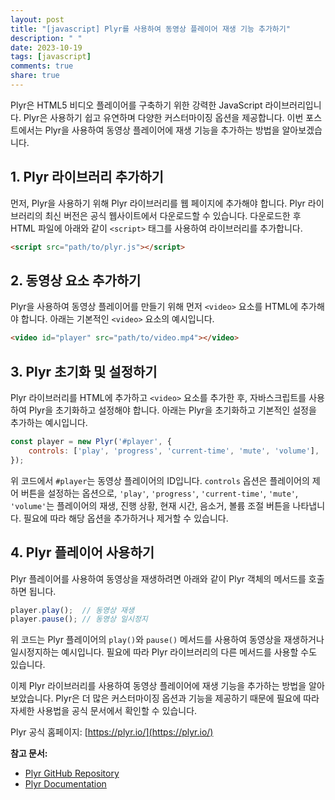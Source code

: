```yaml
---
layout: post
title: "[javascript] Plyr를 사용하여 동영상 플레이어 재생 기능 추가하기"
description: " "
date: 2023-10-19
tags: [javascript]
comments: true
share: true
---
```


Plyr은 HTML5 비디오 플레이어를 구축하기 위한 강력한 JavaScript 라이브러리입니다. Plyr은 사용하기 쉽고 유연하며 다양한 커스터마이징 옵션을 제공합니다. 이번 포스트에서는 Plyr을 사용하여 동영상 플레이어에 재생 기능을 추가하는 방법을 알아보겠습니다.

## 1. Plyr 라이브러리 추가하기

먼저, Plyr을 사용하기 위해 Plyr 라이브러리를 웹 페이지에 추가해야 합니다. Plyr 라이브러리의 최신 버전은 공식 웹사이트에서 다운로드할 수 있습니다. 다운로드한 후 HTML 파일에 아래와 같이 `<script>` 태그를 사용하여 라이브러리를 추가합니다.

```html
<script src="path/to/plyr.js"></script>
```

## 2. 동영상 요소 추가하기

Plyr을 사용하여 동영상 플레이어를 만들기 위해 먼저 `<video>` 요소를 HTML에 추가해야 합니다. 아래는 기본적인 `<video>` 요소의 예시입니다.

```html
<video id="player" src="path/to/video.mp4"></video>
```

## 3. Plyr 초기화 및 설정하기

Plyr 라이브러리를 HTML에 추가하고 `<video>` 요소를 추가한 후, 자바스크립트를 사용하여 Plyr을 초기화하고 설정해야 합니다. 아래는 Plyr을 초기화하고 기본적인 설정을 추가하는 예시입니다.

```javascript
const player = new Plyr('#player', {
    controls: ['play', 'progress', 'current-time', 'mute', 'volume'],
});
```

위 코드에서 `#player`는 동영상 플레이어의 ID입니다. `controls` 옵션은 플레이어의 제어 버튼을 설정하는 옵션으로, `'play'`, `'progress'`, `'current-time'`, `'mute'`, `'volume'`는 플레이어의 재생, 진행 상황, 현재 시간, 음소거, 볼륨 조절 버튼을 나타냅니다. 필요에 따라 해당 옵션을 추가하거나 제거할 수 있습니다.

## 4. Plyr 플레이어 사용하기

Plyr 플레이어를 사용하여 동영상을 재생하려면 아래와 같이 Plyr 객체의 메서드를 호출하면 됩니다.

```javascript
player.play();  // 동영상 재생
player.pause(); // 동영상 일시정지
```

위 코드는 Plyr 플레이어의 `play()`와 `pause()` 메서드를 사용하여 동영상을 재생하거나 일시정지하는 예시입니다. 필요에 따라 Plyr 라이브러리의 다른 메서드를 사용할 수도 있습니다.

이제 Plyr 라이브러리를 사용하여 동영상 플레이어에 재생 기능을 추가하는 방법을 알아보았습니다. Plyr은 더 많은 커스터마이징 옵션과 기능을 제공하기 때문에 필요에 따라 자세한 사용법을 공식 문서에서 확인할 수 있습니다.

Plyr 공식 홈페이지: [https://plyr.io/](https://plyr.io/)

**참고 문서:** 
- [Plyr GitHub Repository](https://github.com/sampotts/plyr)
- [Plyr Documentation](https://plyr.io/documentation)